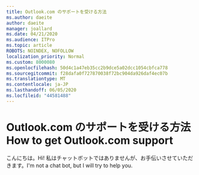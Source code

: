 ```yaml
---
title: Outlook.com のサポートを受ける方法
ms.author: daeite
author: daeite
manager: joallard
ms.date: 04/21/2020
ms.audience: ITPro
ms.topic: article
ROBOTS: NOINDEX, NOFOLLOW
localization_priority: Normal
ms.custom: 8000080
ms.openlocfilehash: 50d4c1a47eb35cc2b9dce5a02dcc1054cbfca778
ms.sourcegitcommit: f28dafa0f727870038f72bc904da926daf4ec07b
ms.translationtype: MT
ms.contentlocale: ja-JP
ms.lasthandoff: 06/05/2020
ms.locfileid: "44581488"
---
```

# <a name="how-to-get-outlookcom-support"></a><span data-ttu-id="b046e-102">Outlook.com のサポートを受ける方法</span><span class="sxs-lookup"><span data-stu-id="b046e-102">How to get Outlook.com support</span></span>

<span data-ttu-id="b046e-103">こんにちは。</span><span class="sxs-lookup"><span data-stu-id="b046e-103">Hi!</span></span>
<span data-ttu-id="b046e-104">私はチャットボットではありませんが、お手伝いさせていただきます。</span><span class="sxs-lookup"><span data-stu-id="b046e-104">I'm not a chat bot, but I will try to help you.</span></span>


